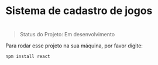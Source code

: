 # <h1>Sistema de cadastro de jogos<h1>

> Status do Projeto: Em desenvolvimento

Para rodar esse projeto na sua máquina, por favor digite:

```
npm install react
```
